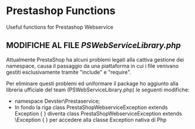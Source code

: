# Prestashop Functions

  Useful functions for Prestashop Webservice



## MODIFICHE AL FILE *PSWebServiceLibrary.php*


  Attualmente PrestaShop ha alcuni problemi legati alla cattiva gestione dei namespace, causa il passaggio da una piattaforma in cui i file venivano gestiti esclusivamente tramite "include" e "require".

  Per eliminare questi problemi ed uniformare il package ho aggiunto alla libreria ufficiale del team (PSWebServiceLibrary.php) le seguenti modifiche:

   - namespace Devster\Prestaservice;
   - In fondo la riga
      class PrestaShopWebserviceException extends Exception { }
        diventa
      class PrestaShopWebserviceException extends \Exception { }
      per accedere alla classe Exception nativa di Php
